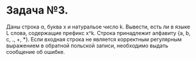 Задача №3.
======================
Даны строка α, буква x и натуральое число k. Вывести, есть ли в языке L слова, содержащие префикс x^k. Строка принадлежит алфавиту {a, b, c, ., +, *}. Если входная строка не является корректным регулярным выражением в обратной польской записи, необходимо выдать сообщение об ошибке.